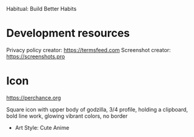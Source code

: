 Habitual: Build Better Habits

# Development resources

Privacy policy creator: https://termsfeed.com
Screenshot creator: https://screenshots.pro


# Icon

https://perchance.org

Square icon with upper body of godzilla, 3/4 profile, holding a clipboard, bold line work, glowing vibrant colors, no border

- Art Style: Cute Anime
